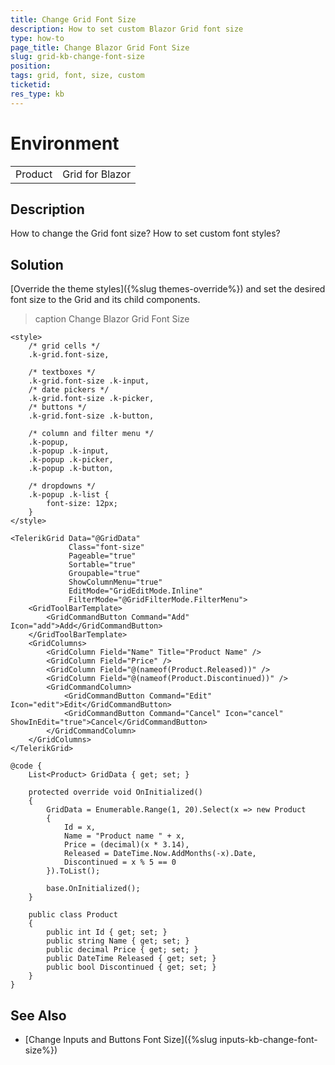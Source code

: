 ```yaml
---
title: Change Grid Font Size
description: How to set custom Blazor Grid font size
type: how-to
page_title: Change Blazor Grid Font Size
slug: grid-kb-change-font-size
position: 
tags: grid, font, size, custom
ticketid: 
res_type: kb
---
```


# Environment

<table>
	<tbody>
		<tr>
			<td>Product</td>
			<td>Grid for Blazor</td>
		</tr>
	</tbody>
</table>

## Description

How to change the Grid font size? How to set custom font styles?

## Solution

[Override the theme styles]({%slug themes-override%}) and set the desired font size to the Grid and its child components.

>caption Change Blazor Grid Font Size

````CSHTML
<style>
    /* grid cells */
    .k-grid.font-size,

    /* textboxes */
    .k-grid.font-size .k-input,
    /* date pickers */
    .k-grid.font-size .k-picker,
    /* buttons */
    .k-grid.font-size .k-button,

    /* column and filter menu */
    .k-popup,
    .k-popup .k-input,
    .k-popup .k-picker,
    .k-popup .k-button,

    /* dropdowns */
    .k-popup .k-list {
        font-size: 12px;
    }
</style>

<TelerikGrid Data="@GridData"
             Class="font-size"
             Pageable="true"
             Sortable="true"
             Groupable="true"
             ShowColumnMenu="true"
             EditMode="GridEditMode.Inline"
             FilterMode="@GridFilterMode.FilterMenu">
    <GridToolBarTemplate>
        <GridCommandButton Command="Add" Icon="add">Add</GridCommandButton>
    </GridToolBarTemplate>
    <GridColumns>
        <GridColumn Field="Name" Title="Product Name" />
        <GridColumn Field="Price" />
        <GridColumn Field="@(nameof(Product.Released))" />
        <GridColumn Field="@(nameof(Product.Discontinued))" />
        <GridCommandColumn>
            <GridCommandButton Command="Edit" Icon="edit">Edit</GridCommandButton>
            <GridCommandButton Command="Cancel" Icon="cancel" ShowInEdit="true">Cancel</GridCommandButton>
        </GridCommandColumn>
    </GridColumns>
</TelerikGrid>

@code {
    List<Product> GridData { get; set; }

    protected override void OnInitialized()
    {
        GridData = Enumerable.Range(1, 20).Select(x => new Product
        {
            Id = x,
            Name = "Product name " + x,
            Price = (decimal)(x * 3.14),
            Released = DateTime.Now.AddMonths(-x).Date,
            Discontinued = x % 5 == 0
        }).ToList();

        base.OnInitialized();
    }

    public class Product
    {
        public int Id { get; set; }
        public string Name { get; set; }
        public decimal Price { get; set; }
        public DateTime Released { get; set; }
        public bool Discontinued { get; set; }
    }
}
````

## See Also

* [Change Inputs and Buttons Font Size]({%slug inputs-kb-change-font-size%})
